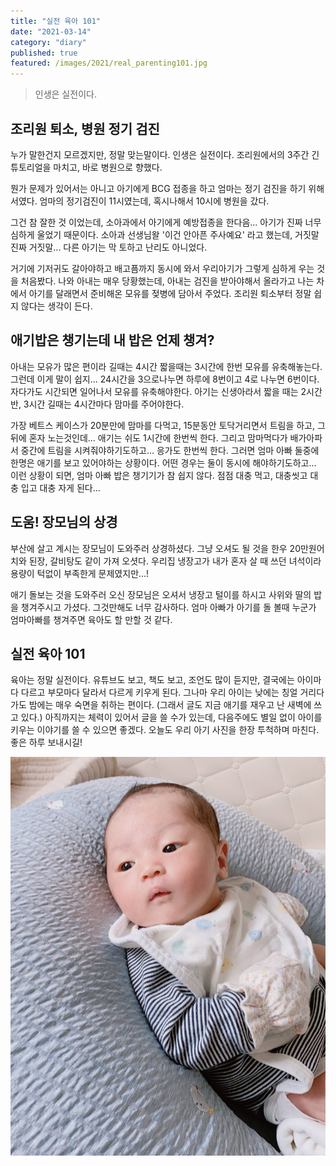 ```yaml
---
title: "실전 육아 101"
date: "2021-03-14"
category: "diary"
published: true
featured: /images/2021/real_parenting101.jpg
---
```


> 인생은 실전이다.

## 조리원 퇴소, 병원 정기 검진

누가 말한건지 모르겠지만, 정말 맞는말이다. 인생은 실전이다.
조리원에서의 3주간 긴 튜토리얼을 마치고, 바로 병원으로 향했다.

뭔가 문제가 있어서는 아니고 아기에게 BCG 접종을 하고 엄마는 정기 검진을 하기 위해서였다. 엄마의 정기검진이 11시였는데, 혹시나해서 10시에 병원을 갔다.

그건 참 잘한 것 이었는데, 소아과에서 아기에게 예방접종을 한다음... 아기가 진짜 너무 심하게 울었기 때문이다. 소아과 선생님왈 '이건 안아픈 주사예요' 라고 했는데, 거짓말 진짜 거짓말... 다른 아기는 막 토하고 난리도 아니었다.

거기에 기저귀도 갈아야하고 배고픔까지 동시에 와서 우리아기가 그렇게 심하게 우는 것을 처음봤다. 나와 아내는 매우 당황했는데, 아내는 검진을 받아야해서 올라가고 나는 차에서 아기를 달래면서 준비해온 모유를 젖병에 담아서 주었다. 조리원 퇴소부터 정말 쉽지 않다는 생각이 든다.

## 애기밥은 챙기는데 내 밥은 언제 챙겨?

아내는 모유가 많은 편이라 길때는 4시간 짧을때는 3시간에 한번 모유를 유축해놓는다. 그런데 이게 말이 쉽지... 24시간을 3으로나누면 하루에 8번이고 4로 나누면 6번이다. 자다가도 시간되면 일어나서 모유를 유축해야한다. 아기는 신생아라서 짧을 때는 2시간 반, 3시간 길때는 4시간마다 맘마를 주어야한다.

가장 베트스 케이스가 20분만에 맘마를 다먹고, 15분동안 토닥거리면서 트림을 하고, 그뒤에 혼자 노는것인데... 애기는 쉬도 1시간에 한번씩 한다. 그리고 맘마먹다가 배가아파서 중간에 트림을 시켜줘야하기도하고... 응가도 한번씩 한다. 그러면 엄마 아빠 둘중에 한명은 애기를 보고 있어야하는 상황이다. 어떤 경우는 둘이 동시에 해야하기도하고...
이런 상황이 되면, 엄마 아빠 밥은 챙기기가 참 쉽지 않다. 점점 대충 먹고, 대충씻고 대충 입고 대충 자게 된다...

## 도움! 장모님의 상경

부산에 살고 계시는 장모님이 도와주러 상경하셨다. 그냥 오셔도 될 것을 한우 20만원어치와 된장, 갈비탕도 같이 가져 오셧다. 우리집 냉장고가 내가 혼자 살 때 쓰던 녀석이라 용량이 턱없이 부족한게 문제였지만...!

애기 돌보는 것을 도와주러 오신 장모님은 오셔서 냉장고 털이를 하시고 사위와 딸의 밥을 챙겨주시고 가셨다. 그것만해도 너무 감사하다. 엄마 아빠가 아기를 돌 볼때 누군가 엄마아빠를 챙겨주면 육아도 할 만할 것 같다.

## 실전 육아 101

육아는 정말 실전이다. 유튜브도 보고, 책도 보고, 조언도 많이 듣지만, 결국에는 아이마다 다르고 부모마다 달라서 다르게 키우게 된다. 그나마 우리 아이는 낮에는 칭얼 거리다가도 밤에는 매우 숙면을 취하는 편이다. (그래서 글도 지금 애기를 재우고 난 새벽에 쓰고 있다.) 아직까지는 체력이 있어서 글을 쓸 수가 있는데, 다음주에도 별일 없이 아이를 키우는 이야기를 쓸 수 있으면 좋겠다. 오늘도 우리 아기 사진을 한장 투척하며 마친다. 좋은 하루 보내시길!

![images/real_parenting101.jpg](images/real_parenting101.jpg)
